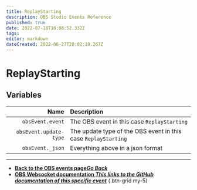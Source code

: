```yaml
---
title: ReplayStarting
description: OBS Studio Events Reference
published: true
date: 2022-07-18T16:08:52.332Z
tags: 
editor: markdown
dateCreated: 2022-06-27T20:02:19.267Z
---
```


# ReplayStarting

## Variables

Name | Description
----:|:------------
| `obsEvent.event` | The OBS event in this case `ReplayStarting`
| `obsEvent.update-type` | The update type of the OBS event in this case `ReplayStarting`
| `obsEvent._json` | Everything above in a json format

---

- [<i class="mdi mdi-chevron-left"></i>**Back to the OBS events page*Go Back***](/en/Broadcasters/OBS/Events)
- [<i class="mdi mdi-github"></i> **OBS Websocket documentation *This links to the GitHub documentation of this specific event***](https://github.com/obsproject/obs-websocket/blob/4.x-current/docs/generated/protocol.md#replaystarting)
{.btn-grid my-5}
